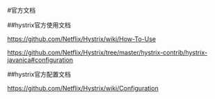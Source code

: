 #官方文档

##hystrix官方使用文档

https://github.com/Netflix/Hystrix/wiki/How-To-Use

https://github.com/Netflix/Hystrix/tree/master/hystrix-contrib/hystrix-javanica#configuration

##hystrix官方配置文档

https://github.com/Netflix/Hystrix/wiki/Configuration